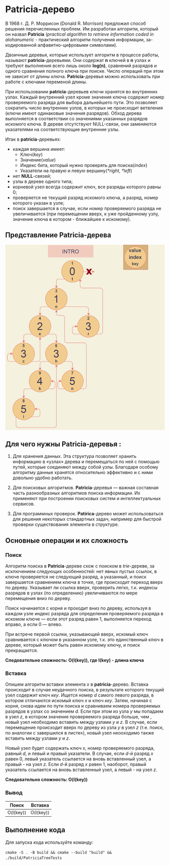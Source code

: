# Patricia-дерево
 
В 1968 г. Д. Р. Моррисон (Donald R. Morrison) предложил способ решения перечисленных проблем. Им разработан алгоритм, который
он назвал **Patricia** (*practical algorithm to retrieve information coded in alohanumeric* - практический алгоритм получения информации, за-кодированной алфавитно-цифровыми символами). 

Двоичные деревья, которые использует алгоритм в процессе работы, называют **patricia**-деревьями. Они содержат **n** ключей в **n** узлах и требуют выполнения всего лишь около **log(n)**, сравнений разрядов и одного сравнения полного ключа при поиске. Число операций при этом не зависит от длины ключа. **Patricia**-деревья можно использовать при работе с ключами переменой длины.

При использовании **patricia**-деревьев ключи хранятся во внутренних узлах. Каждый внутренний узел кроме значения ключа содержит номер проверяемого разряда для выбора дальнейшето пути. Это позволяет сократить число внутренних узлов, в которых не происходит ветвления (ключи имеют одинаковые значения разрядов). Обход дерева выполняется в соответствии со значениями указанных разрядов искомого ключа. В дереве отсутствуют NULL-связи, они заменяются указателями на соответствующие внутренние узлы.

Итак в **patricia**-деревьях:
* каждая вершина имеет:
    - Ключ(_key_)
    - Значение(_value_)
    - Индекс бита, который нужно проверять для поиска(_index_)
    - Указатели на правую и левую вершину(_*right_, _*left_)
* нет **NULL**-связей;
* узлы в дереве одного типа;
* корневой узел всегда содержит ключ, все разряды которого равны 0;
* проверяется не текущий разряд искомого ключа, а разряд, номер которого указан в узле;
* поиск завершается в случае, если номер проверяемого разряда не увеличивается (при перемещении вверх, к уже пройденному узлу, значение ключа в котором - ближайшее к искомому).

## Представление **Patricia**-дерева

![PatriciaTree](./images/patricia.png)


## Для чего нужны **Patricia**-деревья :

1. Для хранения данных. Эта структура позволяет хранить информацию в «узлах» дерева и перемещаться по ней с помощью путей, которые соединяют между собой узлы. Благодаря особому алгоритму данные хранятся относительно эффективно и с ними довольно удобно работать.

2. Для поисковых алгоритмов. **Patricia**-деревья — важная составная часть разнообразных алгоритмов поиска информации. Их применяют при построении поисковых систем и интеллектуальных сервисов.

3. Для программных проверок. **Patirica**-дерево может использоваться для решения некоторых стандартных задач, например для быстрой проверки существования элемента в структуре.

## Основные операции и их сложность

### Поиск

Алгоритм поиска в **Patricia**-дереве схож с поиском в _trie_-дереве, за исключением следующих особенностей: нет явных пустых ссылок, в ключе проверяется не следующий разряд, а указанный, и поиск завершается сравнением ключа в точке, где происходит переход вверх по дереву. Указывает ли ссылка вверх, проверить легко, т.к. индексы разрядов в узлах (по определению) увеличиваются по мере перемещения вниз по дереву. 

Поиск начинается с корня и проходит вниз по дереву, используя в каждом узле индекс разряда для определения проверяемого разряда в искомом ключе — если этот разряд равен 1, выполняется переход вправо, а если 0 — влево.

При встрече первой ссылки, указывающей вверх, искомый ключ сравнивается с ключом в указанном узле, т.к. это единственный ключ в дереве, который может быть равен искомому ключу, и поиск прекращается.

**Следовательно сложность: O(l(key)), где l(key) - длина ключа**

### Вставка

Опишем алгоритм вставки элемента _х_ в **patricia**-дерево. Вставка происходит в случае неудачного поиска, в результате которого текущий узел содержит ключ _кеу_. Ищется номер _d_ самого левого разряда, в котором отличаются искомый ключ _х_ и ключ _кеу_. Затем, начиная с корня, снова идем по пути поиска и сравниваем номера проверяемых разрядов в узлах со значением _d_. Если при этом из узла _у_ мы попадаем в узел _z_, в котором значение проверяемого разряда больше, чем , новый узел необходимо вставить между узлами _у_ и _z_. В случае, если перемещение происходит вверх по дереву из узла _у_ в узел _z_ (т.е. поиск, по аналогии с завершился в листе»), новый узел неооходимо также вставить между узлами _y_ и _z_.

Новый узел будет содержать ключ _x_, номер проверяемого разряда, равный _d_, и левый и правый указатели. В случае, если _d_-й разряд _x_ равен 0, левый указатель ссылается на вновь вставленный узел, а правый - на узел _z_. Если _d_-й разряд _x_ равен 1, наоборот, правый указатель ссылается на вновь вставленный узел, а левый - на узел _z_.

**Следовательно сложность: O(l(key))**

### Вывод

Поиск  | Вставка 
------ | ------  
O(l(key))   | O(l(key))


## Выполнение кода
 Для запуска кода используйте команду:

`cmake -S . -B build && cmake --build "build" && ./build/PatriciaTreeTests`
